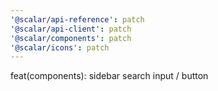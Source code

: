 ```yaml
---
'@scalar/api-reference': patch
'@scalar/api-client': patch
'@scalar/components': patch
'@scalar/icons': patch
---
```


feat(components): sidebar search input / button
